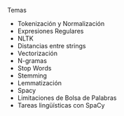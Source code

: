 Temas 
- Tokenización y Normalización 
- Expresiones Regulares 
- NLTK 
- Distancias entre strings 
- Vectorización 
- N-gramas 
- Stop Words 
- Stemming 
- Lemmatización 
- Spacy 
- Limitaciones de Bolsa de Palabras 
- Tareas lingüísticas con SpaCy 
